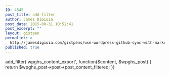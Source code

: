 ```yaml
---
ID: 4545
post_title: add-filter
author: James DiGioia
post_date: 2015-08-31 10:52:41
post_excerpt: ""
layout: gistpen
permalink: >
  http://jamesdigioia.com/gistpens/use-wordpress-github-sync-with-markdown-on-save/add-filter/
published: true
---
```

add_filter('wpghs_content_export', function($content, $wpghs_post) { return $wpghs_post->post->post_content_filtered; })